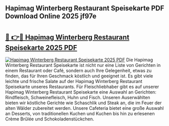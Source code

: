 ## Hapimag Winterberg Restaurant Speisekarte PDF Download Online 2025 jf97e

# <h2><a href="http://gcchukh.nevu.top/?p=Hapimag+Winterberg+Restaurant+Speisekarte">🔗 👉🔴 Hapimag Winterberg Restaurant Speisekarte 2025 PDF</a></h2>

[![Hapimag Winterberg Restaurant Speisekarte 2025 PDF](https://i.imgur.com/dBaPXMq.png)](http://gcchukh.nevu.top/?p=Hapimag+Winterberg+Restaurant+Speisekarte)
Die Hapimag Winterberg Restaurant Speisekarte ist nicht nur eine Liste von Gerichten in einem Restaurant oder Café, sondern auch Ihre Gelegenheit, etwas zu finden, das für Ihren Geschmack köstlich und geeignet ist. Es gibt viele leichte und frische Salate auf der Hapimag Winterberg Restaurant Speisekarte unseres Restaurants. Für Fleischliebhaber gibt es auf unserer Hapimag Winterberg Restaurant Speisekarte eine Auswahl an Gerichten: Rindfleisch, Schweinefleisch, Huhn und Fisch. Unseren Auserwählten bieten wir köstliche Gerichte wie Schaschlik und Steak an, die im Feuer der alten Wälder zubereitet werden. Unsere Cafeteria bietet eine große Auswahl an Desserts, von traditionellen Kuchen und Kuchen bis hin zu erlesenen Crème Brûlée und Schokoladenstückchen.

